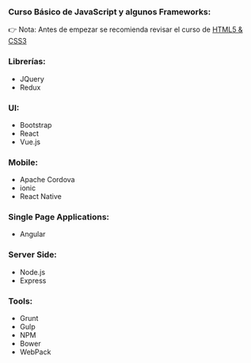 ### Curso Básico de JavaScript y algunos Frameworks:

:point_right: Nota: Antes de empezar se recomienda revisar el curso de [HTML5 & CSS3](https://github.com/ProfeSantiago/HTML5-CSS3)

### Librerías:
* JQuery
* Redux

### UI:
* Bootstrap
* React
* Vue.js

### Mobile:
* Apache Cordova
* ionic
* React Native

### Single Page Applications:
* Angular

### Server Side:
* Node.js
* Express

### Tools:
* Grunt
* Gulp
* NPM
* Bower
* WebPack
